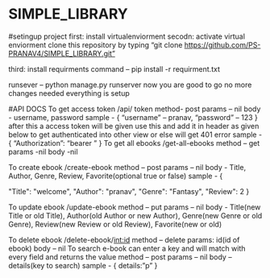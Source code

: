 # SIMPLE_LIBRARY

#setingup project
first: install virtualenviorment
secodn: activate virtual enviorment
clone this repository by typing “git clone https://github.com/PS-PRANAV4/SIMPLE_LIBRARY.git”

third: install requirments 
	command – pip install -r requirment.txt

runsever – python manage.py runserver
now you are good to go no more changes needed everything is setup

#API DOCS
To get access token
	/api/ token
	method- post
	params – nil
	body -  username, password
	sample - 
		{
			“username” – pranav,
			“password” – 123
		}
after this a access token will be given use this and add it in header as given below to get authenticated into other view or else will get 401 error
sample - {
		“Authorization”: “bearer <token>”
	}
To get all ebooks
	/get-all-ebooks 
	method – get
	params -nil
	body -nil

To create ebook
	/create-ebook
	method – post
	params – nil
	body -  Title,  Author, Genre, Review, Favorite(optional true or false)
	sample -
			{

"Title": "welcome",
"Author": "pranav",
"Genre": "Fantasy",
"Review": 2
}

To update ebook
	/update-ebook
	method – put
	params – nil 
	body - 	Title(new Title or old Title),  Author(old Author or new Author), Genre(new Genre or old Genre), Review(new Review or old Review), Favorite(new or old)


To delete ebook
	/delete-ebook/<int:id>
	method – delete
	params: id(id of ebook)
	body – nil
To search e-book
	can enter a key and will match with every field and returns the value
	method – post
	params – nil
	body – details(key to search)
	sample - 
		{
			details:”p”
		}

	
	
 



